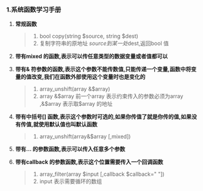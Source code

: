 ### 1.系统函数学习手册

1. **常规函数**

   > 1. bool copy(string $source, string $dest)
   > 2. 复制字符串的原地址 $source 到某一处$dest,返回bool 值

2. **带有mixed 的函数,表示可以传任意类型的数据变量或者值都可以**

3. **带有& 符参数的函数,表示这个参数不能传数值,只能传递一个变量,函数中将变量的值改变,我们在函数外部使用这个变量时也是变化的**

   > 1. array_unshift(array &$array)
   > 2. array &$array 前一个array 表示约束传入的参数必须为array ,&$array 表示取$array 的地址

4. **带有中括号[] 函数,表示这个参数时可选的,如果你传值了就是你传的值,如果没有传值,就使用默认值也叫默认函数**

   > 1. array_unshift(array&$array [,mixed])

5. **带有... 的参数函数,表示可以传入任意多个参数**

6. **带有callback 的参数函数,表示这个位置需要传入一个回调函数**

   > 1. array_filter(array $input [,callback $callback=" "])
   > 2. input 表示需要循环的数组

